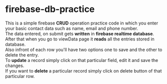 # firebase-db-practice
This is a simple firebase <strong>CRUD</strong> operation practice code in which you enter your basic contact data such as name, email and phone number. <br/>
The data entered, on submit gets <strong>written</strong> in <strong>firebase realtime database</strong>.</br>
After that when you go to viewData page it <strong>reads</strong> all the entries stored in database. <br/>
Also infront of each row you'll have two options one to save and the other to delete the entry. <br/>
To <strong>update</strong> a record simply click on that particular field, edit it and save the changes. </br>
If you want to <strong>delete</strong> a particular record simply click on delete button of that particular row.
